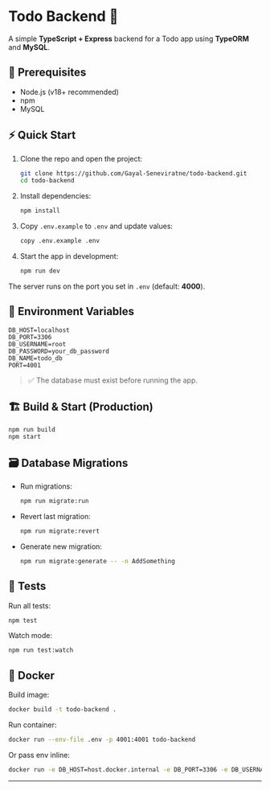 # Todo Backend 📝

A simple **TypeScript + Express** backend for a Todo app using **TypeORM** and **MySQL**.

## 🚀 Prerequisites
- Node.js (v18+ recommended)
- npm
- MySQL

## ⚡ Quick Start

1. Clone the repo and open the project:
   ```bash
   git clone https://github.com/Gayal-Seneviratne/todo-backend.git
   cd todo-backend
   ```

2. Install dependencies:
   ```bash
   npm install
   ```

3. Copy `.env.example` to `.env` and update values:
   ```bash
   copy .env.example .env
   ```

4. Start the app in development:
   ```bash
   npm run dev
   ```

The server runs on the port you set in `.env` (default: **4000**).

## 🧾 Environment Variables
```
DB_HOST=localhost
DB_PORT=3306
DB_USERNAME=root
DB_PASSWORD=your_db_password
DB_NAME=todo_db
PORT=4001
```

> ✅ The database must exist before running the app.

## 🏗️ Build & Start (Production)

```bash
npm run build
npm start
```

## 🗃️ Database Migrations
- Run migrations:
  ```bash
  npm run migrate:run
  ```
- Revert last migration:
  ```bash
  npm run migrate:revert
  ```
- Generate new migration:
  ```bash
  npm run migrate:generate -- -n AddSomething
  ```

## 🧪 Tests
Run all tests:
```bash
npm test
```

Watch mode:
```bash
npm run test:watch
```

## 🐳 Docker

Build image:
```bash
docker build -t todo-backend .
```

Run container:
```bash
docker run --env-file .env -p 4001:4001 todo-backend
```

Or pass env inline:
```bash
docker run -e DB_HOST=host.docker.internal -e DB_PORT=3306 -e DB_USERNAME=root -e DB_PASSWORD=your_pw -e DB_NAME=todo_db -p 4001:4001 todo-backend
```

---

